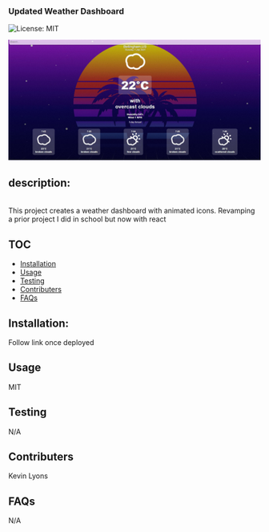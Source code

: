 ### Updated Weather Dashboard

![License: MIT](https://img.shields.io/badge/License-MIT-green.svg)

![snapshot](https://github.com/Lax-Walrus/WeatherDashboardRedux/blob/main/src/assets/Capture.JPG?raw=true)

## description:

<br>
This project creates a weather dashboard with animated icons. Revamping a prior project I did in school but now with react

## TOC

- [Installation](#installation)
- [Usage](#usage)
- [Testing](#tests)
- [Contributers](#Contributers)
- [FAQs](#FAQs)

## Installation:

Follow link once deployed

## Usage

MIT

## Testing

N/A

## Contributers

Kevin Lyons

## FAQs

N/A
